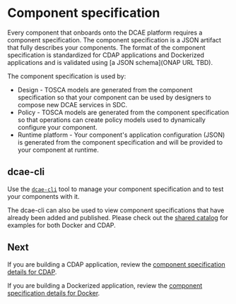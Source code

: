 # Component specification

Every component that onboards onto the DCAE platform requires a component specification.  The component specification is a JSON artifact that fully describes your components.  The format of the component specification is standardized for CDAP applications and Dockerized applications and is validated using [a JSON schema](ONAP URL TBD).

The component specification is used by:

* Design - TOSCA models are generated from the component specification so that your component can be used by designers to compose new DCAE services in SDC.
* Policy - TOSCA models are generated from the component specification so that operations can create policy models used to dynamically configure your component.
* Runtime platform - Your component's application configuration (JSON) is generated from the component specification and will be provided to your component at runtime.

## dcae-cli

Use the [`dcae-cli`](../dcae-cli/quickstart) tool to manage your component specification and to test your components with it.

The dcae-cli can also be used to view component specifications that have already been added and published.  Please check out the [shared catalog](../dcae-cli/walkthrough/#shared-catalog) for examples for both Docker and CDAP.

## Next

If you are building a CDAP application, review the [component specification details for CDAP](cdap-specification.md).

If you are building a Dockerized application, review the [component specification details for Docker](docker-specification.md).
